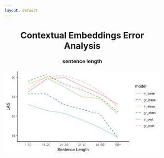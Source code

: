 ```yaml
---
layout: default
---
```


<h1><center>Contextual Embeddings Error Analysis</center></h1>

<h3><center>sentence length</center></h3>

![senlen](senlen.png)
